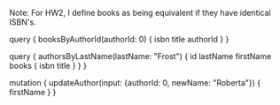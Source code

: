Note: For HW2, I define books as being equivalent if they have identical ISBN's. 

query {
        booksByAuthorId(authorId: 0) {
            isbn
            title
            authorId
        }
    }


query {
        authorsByLastName(lastName: "Frost") {
            id
            lastName
            firstName
            books {
                isbn
                title
            }
        }
    }



mutation {
         updateAuthor(input: {authorId: 0, newName: "Roberta"}) {
    					firstName
         }
     }

